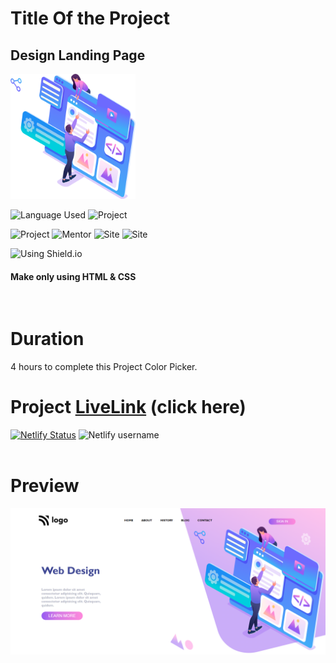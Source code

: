 # Title Of the Project
## Design Landing Page   
<img src="./images/intro-img.svg" width="200" height="200" />

![Language Used](https://img.shields.io/static/v1?label=HTML&message=CSS&color=orange)
![Project](https://shields.io/badge/-Live_Class_Project_08-red)

![Project](https://shields.io/badge/-CodeSandBox-blue)
![Mentor](https://shields.io/badge/-Hitesh_Choudhary-black)
![Site](https://img.shields.io/badge/-LCO-darkgrey)
![Site](https://img.shields.io/badge/-iNeuron-violet)

![ Using Shield.io](https://img.shields.io/badge/-Divya%20Khera-brightgreen)
#### Make only using HTML & CSS
<br>

# Duration

4 hours to complete this Project Color Picker.

 # Project [LiveLink](https://divya-html-css-project-08.netlify.app/) (click here)

 [![Netlify Status](https://api.netlify.com/api/v1/badges/35af7605-68d7-438d-9591-3a34cc923713/deploy-status)](https://app.netlify.com/sites/divya-html-css-project-08/deploys)
 ![Netlify username](https://shields.io/badge/-Divya@08-blue)
<br>
<br>

# Preview
![thumbnail](./images/thumbnail.png)
